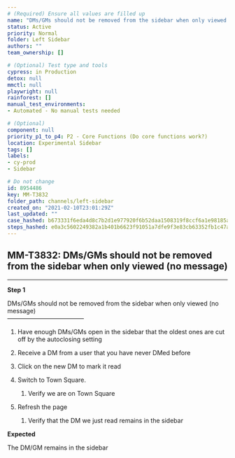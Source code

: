 ```yaml
---
# (Required) Ensure all values are filled up
name: "DMs/GMs should not be removed from the sidebar when only viewed (no message)"
status: Active
priority: Normal
folder: Left Sidebar
authors: ""
team_ownership: []

# (Optional) Test type and tools
cypress: in Production
detox: null
mmctl: null
playwright: null
rainforest: []
manual_test_environments: 
- Automated - No manual tests needed

# (Optional)
component: null
priority_p1_to_p4: P2 - Core Functions (Do core functions work?)
location: Experimental Sidebar
tags: []
labels: 
- cy-prod
- Sidebar

# Do not change
id: 8954486
key: MM-T3832
folder_path: channels/left-sidebar
created_on: "2021-02-10T23:01:29Z"
last_updated: ""
case_hashed: b673331f6eda4d8c7b2d1e977920f6b52daa1508319f8ccf6a1e98185adc3d734cbd34b8ed98329a6bd079ab337c10b3
steps_hashed: e0a3c5602249382a1b401b6623f91051a7dfe9f3e83cb63352fb1c47a1bcfd52a725b29df5482ca431069a75665eee3d
---
```


## MM-T3832: DMs/GMs should not be removed from the sidebar when only viewed (no message)

---

**Step 1**

DMs/GMs should not be removed from the sidebar when only viewed (no message)\
–––––––––––––––––––––––––

1. Have enough DMs/GMs open in the sidebar that the oldest ones are cut off by the autoclosing setting

2. Receive a DM from a user that you have never DMed before

3. Click on the new DM to mark it read

4. Switch to Town Square.

   1. Verify we are on Town Square

5. Refresh the page

   1. Verify that the DM we just read remains in the sidebar

**Expected**

The DM/GM remains in the sidebar
